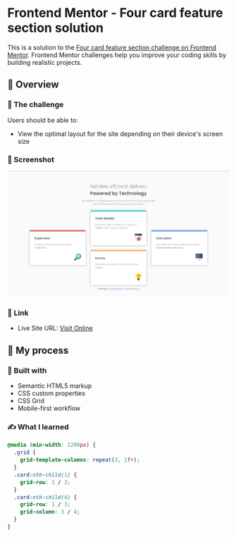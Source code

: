 # Frontend Mentor - Four card feature section solution

This is a solution to the [Four card feature section challenge on Frontend Mentor](https://www.frontendmentor.io/challenges/four-card-feature-section-weK1eFYK). Frontend Mentor challenges help you improve your coding skills by building realistic projects. 

## 👀 Overview

### 🚩 The challenge


Users should be able to:

- View the optimal layout for the site depending on their device's screen size


### 📸 Screenshot

![screenshot](./screenshot.png)


### 🏡 Link

- Live Site URL: [Visit Online](https://luking-frontendmentor-challenges.netlify.app/four-card-feature-section/)

## 🚧 My process

### 🔖 Built with

- Semantic HTML5 markup
- CSS custom properties
- CSS Grid
- Mobile-first workflow

### ✍️ What I learned

```css
@media (min-width: 1200px) {
  .grid {
    grid-template-columns: repeat(3, 1fr);
  }
  .card:nth-child(1) {
    grid-row: 1 / 3;
  }
  .card:nth-child(4) {
    grid-row: 1 / 3;
    grid-column: 3 / 4;
  }
}
```

